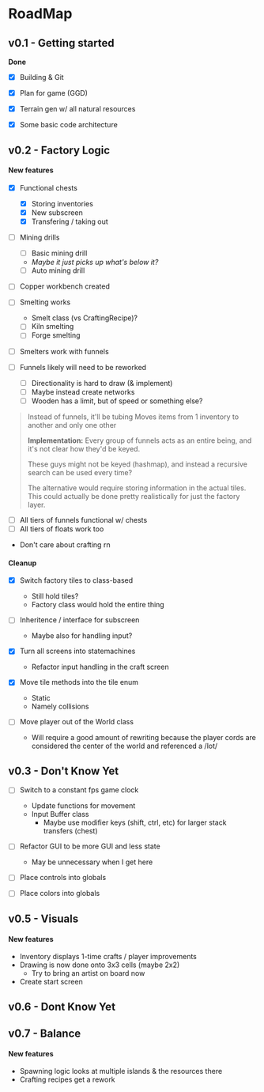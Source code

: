 # RoadMap

## v0.1 - Getting started
**Done**
- [x] Building & Git
- [x] Plan for game (GGD)
- [x] Terrain gen w/ all natural resources
- [x] Some basic code architecture



## v0.2 - Factory Logic 

#### New features

- [x] Functional chests
  * [x] Storing inventories
  * [x] New subscreen
  * [x] Transfering / taking out

- [ ] Mining drills
  * [ ] Basic mining drill 
   * *Maybe it just picks up what's below it?*
  * [ ] Auto mining drill

- [ ] Copper workbench created

- [ ] Smelting works
  * Smelt class (vs CraftingRecipe)?
  * [ ] Kiln smelting
  * [ ] Forge smelting
- [ ] Smelters work with funnels

- [ ] Funnels likely will need to be reworked
  * [ ] Directionality is hard to draw (& implement)
  * [ ] Maybe instead create networks
  * [ ] Wooden has a limit, but of speed or something else?

> 
> Instead of funnels, it'll be tubing
> Moves items from 1 inventory to another and only one other
> 
> **Implementation:**
> Every group of funnels acts as an entire being, and it's not
> clear how they'd be keyed.
> 
> These guys might not be keyed (hashmap), and instead a
> recursive search can be used every time?
> 
> The alternative would require storing information in
> the actual tiles. This could actually be done pretty
> realistically for just the factory layer.
>

- [ ] All tiers of funnels functional w/ chests
- [ ] All tiers of floats work too

- Don't care about crafting rn


#### Cleanup
- [x] Switch factory tiles to class-based
  * Still hold tiles?
  * Factory class would hold the entire thing

- [ ] Inheritence / interface for subscreen
  * Maybe also for handling input?

- [x] Turn all screens into statemachines
  * Refactor input handling in the craft screen

- [x] Move tile methods into the tile enum
  * Static
  * Namely collisions

- [ ] Move player out of the World class
  * Will require a good amount of rewriting because
    the player cords are considered the center of the
    world and referenced a /lot/




## v0.3 - Don't Know Yet

- [ ] Switch to a constant fps game clock
  * Update functions for movement
  * Input Buffer class
    * Maybe use modifier keys (shift, ctrl, etc) for larger stack transfers (chest)

- [ ] Refactor GUI to be more GUI and less state
  - May be unnecessary when I get here

- [ ] Place controls into globals
- [ ] Place colors into globals


## v0.5 - Visuals

#### New features

- Inventory displays 1-time crafts / player improvements
- Drawing is now done onto 3x3 cells (maybe 2x2)
  * Try to bring an artist on board now
- Create start screen



## v0.6 - Dont Know Yet



## v0.7 - Balance

#### New features
- Spawning logic looks at multiple islands &
    the resources there
- Crafting recipes get a rework
